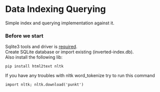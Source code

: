 # Data Indexing Querying
Simple index and querying implementation against it.

### Before we start
Sqlite3 tools and driver is [required](https://www.sqlite.org/index.html).  
Create SQLite database or import existing (inverted-index.db).  
Also install the following lib:
  
  ``
pip install html2text nltk
``

If you have any troubles with nltk word_tokenize try to run this command

``
import nltk;
nltk.download('punkt')
``